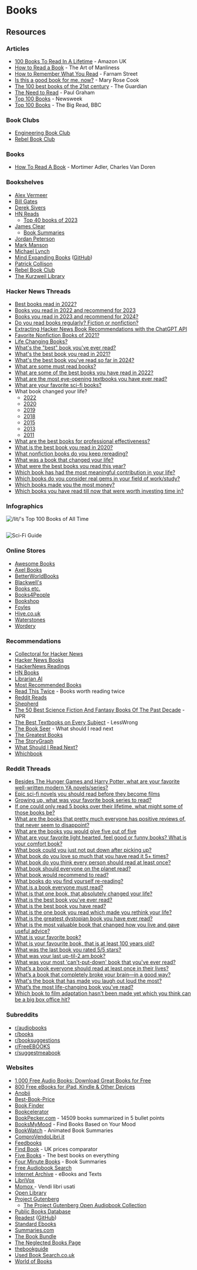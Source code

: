 # Books

## Resources

### Articles

* [100 Books To Read In A Lifetime](https://www.amazon.co.uk/100-best-books/b?ie=UTF8\&node=4656884031) - Amazon UK
* [How to Read a Book](https://www.artofmanliness.com/articles/how-to-read-a-book/) - The Art of Manliness
* [How to Remember What You Read](https://fs.blog/2021/08/remember-books/) - Farnam Street
* [Is this a good book for me, now?](https://maryrosecook.com/blog/post/is-this-a-good-book-for-me-now) - Mary Rose Cook
* [The 100 best books of the 21st century](https://www.theguardian.com/books/2019/sep/21/best-books-of-the-21st-century) - The Guardian
* [The Need to Read](http://paulgraham.com/read.html) - Paul Graham
* [Top 100 Books](https://www.alistofbooks.com/lists/10-top-100-books-by-newsweek) - Newsweek
* [Top 100 Books](https://www.bbc.co.uk/arts/bigread/top100.shtml) - The Big Read, BBC

### Book Clubs

* [Engineering Book Club](https://www.engineeringbookclub.com/)
* [Rebel Book Club](https://www.rebelbook.club/)

### Books

* [How To Read A Book](https://smile.amazon.co.uk/dp/0671212095/) - Mortimer Adler, Charles Van Doren

### Bookshelves

* [Alex Vermeer](https://alexvermeer.com/bookshelf/)
* [Bill Gates](https://www.gatesnotes.com/Books)
* [Derek Sivers](https://sive.rs/book)
* [HN Reads](https://hnreads.com/)
  * [Top 40 books of 2023](https://hnreads.com/post/top40_2023/)
* [James Clear](https://jamesclear.com/best-books)
  * [Book Summaries](https://jamesclear.com/book-summaries)
* [Jordan Peterson](https://www.jordanbpeterson.com/great-books/)
* [Mark Manson](https://markmanson.net/best-books)
* [Michael Lynch](https://mtlynch.io/book-reports/)
* [Mind Expanding Books](https://books.vishnuks.com/) ([GitHub](https://github.com/hackerkid/Mind-Expanding-Books))
* [Patrick Collison](https://patrickcollison.com/bookshelf)
* [Rebel Book Club](https://rebelbook.club/library/)
* [The Kurzweil Library](https://www.thekurzweillibrary.com/good-books)

### Hacker News Threads

* [Best books read in 2022?](https://news.ycombinator.com/item?id=33849267)
* [Books you read in 2022 and recommend for 2023](https://news.ycombinator.com/item?id=34160611)
* [Books you read in 2023 and recommend for 2024?](https://news.ycombinator.com/item?id=38556188)
* [Do you read books regularly? Fiction or nonfiction?](https://news.ycombinator.com/item?id=26593122)
* [Extracting Hacker News Book Recommendations with the ChatGPT API](https://blog.reyem.dev/post/extracting_hn_book_recommendations_with_chatgpt_api/)
* [Favorite Nonfiction Books of 2021?](https://news.ycombinator.com/item?id=29507085)
* [Life Changing Books?](https://news.ycombinator.com/item?id=29605394)
* [What's the "best" book you've ever read?](https://news.ycombinator.com/item?id=41756432)
* [What's the best book you read in 2021?](https://news.ycombinator.com/item?id=29668228)
* [What's the best book you've read so far in 2024?](https://news.ycombinator.com/item?id=40428978)
* [What are some must read books?](https://news.ycombinator.com/item?id=29462663)
* [What are some of the best books you have read in 2022?](https://news.ycombinator.com/item?id=33381791)
* [What are the most eye-opening textbooks you have ever read?](https://news.ycombinator.com/item?id=35929112)
* [What are your favorite sci-fi books?](https://news.ycombinator.com/item?id=36020597)
* What book changed your life?
  * [2022](https://news.ycombinator.com/item?id=30734709)
  * [2020](https://news.ycombinator.com/item?id=25356908)
  * [2019](https://news.ycombinator.com/item?id=22011867)
  * [2018](https://news.ycombinator.com/item?id=17168136)
  * [2015](https://news.ycombinator.com/item?id=10914079)
  * [2013](https://news.ycombinator.com/item?id=6975638)
  * [2011](https://news.ycombinator.com/item?id=2147034)
* [What are the best books for professional effectiveness?](https://news.ycombinator.com/item?id=29602228)
* [What is the best book you read in 2020?](https://news.ycombinator.com/item?id=25590522)
* [What nonfiction books do you keep rereading?](https://news.ycombinator.com/item?id=40277933)
* [What was a book that changed your life?](https://news.ycombinator.com/item?id=25530700)
* [What were the best books you read this year?](https://news.ycombinator.com/item?id=42268570)
* [Which book has had the most meaningful contribution in your life?](https://news.ycombinator.com/item?id=36428036)
* [Which books do you consider real gems in your field of work/study?](https://news.ycombinator.com/item?id=32790064)
* [Which books made you the most money?](https://news.ycombinator.com/item?id=26321793)
* [Which books you have read till now that were worth investing time in?](https://news.ycombinator.com/item?id=32935412)

### Infographics

![/lit/'s Top 100 Books of All Time](<../.gitbook/assets/lit's Top 100 Books Of All Time.jpg>)

<figure><img src="../.gitbook/assets/Best Books of the 21st Century.jpg" alt=""><figcaption></figcaption></figure>

![Sci-Fi Guide](../.gitbook/assets/r55ODlL.jpeg)

### Online Stores

* [Awesome Books](https://www.awesomebooks.com/)
* [Axel Books](https://www.axelbooks.com/)
* [BetterWorldBooks](https://www.betterworldbooks.com/)
* [Blackwell's](https://blackwells.co.uk/bookshop/home)
* [Books etc.](https://www.booksetc.co.uk/)
* [Books4People](https://www.books4people.co.uk/)
* [Bookshop](https://uk.bookshop.org/)
* [Foyles](https://www.foyles.co.uk/)
* [Hive.co.uk](https://www.hive.co.uk/)
* [Waterstones](https://www.waterstones.com/)
* [Wordery](https://wordery.com/)

### Recommendations

* [Collectoral for Hacker News](https://www.collectoral.com/group/hacker-news)
* [Hacker News Books](https://hackernewsbooks.com/)
* [HackerNews Readings](https://hacker-recommended-books.vercel.app/category/0/all-time/page/0/0)
* [HN Books](https://yahnd.com/books/)
* [Librarian AI](https://www.librarian-ai.com/)
* [Most Recommended Books](https://mostrecommendedbooks.com/)
* [Read This Twice](https://www.readthistwice.com/) - Books worth reading twice
* [Reddit Reads](https://www.redditreads.com/)
* [Shepherd](https://shepherd.com/)
* [The 50 Best Science Fiction And Fantasy Books Of The Past Decade](https://www.npr.org/2021/08/18/1027159166/best-books-science-fiction-fantasy-past-decade) - NPR
* [The Best Textbooks on Every Subject](https://www.lesswrong.com/posts/xg3hXCYQPJkwHyik2/the-best-textbooks-on-every-subject) - LessWrong
* [The Book Seer](https://bookseer.com/) - What should I read next
* [The Greatest Books](https://thegreatestbooks.org/)
* [The StoryGraph](https://app.thestorygraph.com/)
* [What Should I Read Next?](https://www.whatshouldireadnext.com/)
* [Whichbook](https://www.whichbook.net/)

### Reddit Threads

* [Besides The Hunger Games and Harry Potter, what are your favorite well-written modern YA novels/series?](https://www.reddit.com/r/books/comments/58ck84/besides_the_hunger_games_and_harry_potter_what/)
* [Epic sci-fi novels you should read before they become films](https://www.reddit.com/r/books/comments/89pw9a/epic_scifi_novels_you_should_read_before_they/)
* [Growing up, what was your favorite book series to read?](https://www.reddit.com/r/AskReddit/comments/3oe1tu/growing_up_what_was_your_favorite_book_series_to/)
* [If one could only read 5 books over their lifetime, what might some of those books be?](https://www.reddit.com/r/InsightfulQuestions/comments/mrvcpe/if_one_could_only_read_5_books_over_their/)
* [What are the books that pretty much everyone has positive reviews of, that never seem to disappoint?](https://www.reddit.com/r/books/comments/10dr7ce/what_are_the_books_that_pretty_much_everyone_has/)
* [What are the books you would give five out of five](https://www.reddit.com/r/books/comments/15q3tc8/what_are_the_books_you_would_give_five_out_of_five/)
* [What are your favorite light hearted, feel good or funny books? What is your comfort book?](https://www.reddit.com/r/books/comments/5c3nje/what_are_your_favorite_light_hearted_feel_good_or/)
* [What book could you just not put down after picking up?](https://www.reddit.com/r/books/comments/53pknz/what_book_could_you_just_not_put_down_after/)
* [What book do you love so much that you have read it 5+ times?](https://www.reddit.com/r/books/comments/4kmwl3/what_book_do_you_love_so_much_that_you_have_read/)
* [What book do you think every person should read at least once?](https://www.reddit.com/r/AskReddit/comments/13jg2oc/what_book_do_you_think_every_person_should_read/)
* [What book should everyone on the planet read?](https://www.reddit.com/r/books/comments/4x5ljx/what_book_should_everyone_on_the_planet_read/)
* [What book would recommend to read?](https://www.reddit.com/r/AskReddit/comments/5mjiqp/serious_what_book_would_recommend_to_read/)
* [What books do you find yourself re-reading?](https://www.reddit.com/r/books/comments/526iku/what_books_do_you_find_yourself_rereading/)
* [What is a book everyone must read?](https://www.reddit.com/r/AskReddit/comments/4h8zag/what_is_a_book_everyone_must_read/)
* [What is that one book, that absolutely changed your life?](https://www.reddit.com/r/AskReddit/comments/m7nz9t/what_is_that_one_book_that_absolutely_changed/)
* [What is the best book you’ve ever read?](https://www.reddit.com/r/AskReddit/comments/14ihoen/what_is_the_best_book_youve_ever_read/)
* [What is the best book you have read?](https://www.reddit.com/r/AskReddit/comments/1g62zk8/what_is_the_best_book_you_have_read/)
* [What is the one book you read which made you rethink your life?](https://www.reddit.com/r/books/comments/7orehn/what_is_the_one_book_you_read_which_made_you/)
* [What is the greatest dystopian book you have ever read?](https://www.reddit.com/r/books/comments/4d4gpm/what_is_the_greatest_dystopian_book_you_have_ever/)
* [What is the most valuable book that changed how you live and gave useful advice?](https://www.reddit.com/r/productivity/comments/14o4gxi/what_is_the_most_valuable_book_that_changed_how/)
* [What is your favorite book?](https://www.reddit.com/r/AskReddit/comments/5l9m02/what_is_your_favorite_book/)
* [What is your favourite book, that is at least 100 years old?](https://www.reddit.com/r/books/comments/12kw5x2/what_is_your_favourite_book_that_is_at_least_100/)
* [What was the last book you rated 5/5 stars?](https://www.reddit.com/r/books/comments/15fgu60/what_was_the_last_book_you_rated_55_stars/)
* [What was your last up-til-2 am book?](https://www.reddit.com/r/books/comments/46n7bb/what_was_your_last_uptil2_am_book/)
* [What was your most 'can't-put-down' book that you've ever read?](https://www.reddit.com/r/AskReddit/comments/94i67o/what_was_your_most_cantputdown_book_that_youve/)
* [What’s a book everyone should read at least once in their lives?](https://www.reddit.com/r/AskReddit/comments/nvl2dd/whats_a_book_everyone_should_read_at_least_once/)
* [What’s a book that completely broke your brain—in a good way?](https://www.reddit.com/r/books/comments/1j9jyd5/whats_a_book_that_completely_broke_your_brainin_a/)
* [What's the book that has made you laugh out loud the most?](https://www.reddit.com/r/books/comments/5pgmwr/whats_the_book_that_has_made_you_laugh_out_loud/)
* [What’s the most life-changing book you’ve read?](https://www.reddit.com/r/AskReddit/comments/1gnioxm/whats_the_most_lifechanging_book_youve_read/)
* [Which book to film adaptation hasn't been made yet which you think can be a big box office hit?](https://www.reddit.com/r/AskReddit/comments/a0izhl/which_book_to_film_adaptation_hasnt_been_made_yet/)

### Subreddits

* [r/audiobooks](http://www.reddit.com/r/audiobooks)
* [r/books](http://www.reddit.com/r/books)
* [r/booksuggestions](http://www.reddit.com/r/booksuggestions)
* [r/FreeEBOOKS](http://www.reddit.com/r/FreeEBOOKS)
* [r/suggestmeabook](http://www.reddit.com/r/suggestmeabook)

### Websites

* [1,000 Free Audio Books: Download Great Books for Free](https://www.openculture.com/freeaudiobooks)
* [800 Free eBooks for iPad, Kindle & Other Devices](https://www.openculture.com/free_ebooks)
* [Anobii](https://www.anobii.com/)
* [Best-Book-Price](https://www.best-book-price.co.uk/)
* [Book Finder](https://www.bookfinder.com/)
* [Bookcelerator](https://bookcelerator.com/)
* [BookPecker.com](https://www.bookpecker.com/) - 14509 books summarized in 5 bullet points
* [BooksMyMood](https://booksbymood.com) - Find Books Based on Your Mood
* [BookWatch](https://bookwatch.com/) - Animated Book Summaries
* [ComproVendoLibri.it](https://comprovendolibri.it/home.asp)
* [Feedbooks](https://it.feedbooks.com/publicdomain)
* [Find Book](https://www.find-book.co.uk/) - UK prices comparator
* [Five Books](https://fivebooks.com/) - The best books on everything
* [Four Minute Books](https://fourminutebooks.com/book-summaries/) - Book Summaries
* [Free Audiobook Search](https://booksearch.party/)
* [Internet Archive](https://archive.org/details.php?identifier=texts) - eBooks and Texts
* [LibriVox](https://librivox.org/)
* [Momox ](https://www.momox.it/)- Vendi libri usati
* [Open Library](https://openlibrary.org/)
* [Project Gutenberg](https://www.gutenberg.org/)
  * [The Project Gutenberg Open Audiobook Collection](https://marhamilresearch4.blob.core.windows.net/gutenberg-public/Website/index.html)
* [Public Books Database](https://www.publicbooks.org/public-books-database/)
* [Readest](https://readest.com/) ([GitHub](https://github.com/readest/readest))
* [Standard Ebooks](https://standardebooks.org/)
* [Summaries.com](https://summaries.com/)
* [The Book Bundle](https://www.thebookbundle.com/)
* [The Neglected Books Page](https://neglectedbooks.com/)
* [thebookguide](https://www.thebookguide.info/)
* [Used Book Search.co.uk](https://www.usedbooksearch.co.uk/)
* [World of Books](https://www.worldofbooks.com/en-gb)
